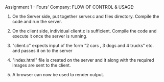 Assignment 1 - Fours' Company:
FLOW OF CONTROL & USAGE:

1. On the Server side, put together server.c and files directory. Compile the code and run the server.

2. On the client side, individual client.c is sufficient. Compile the code and execute it once the server is running.

3. "client.c" expects input of the form "2 cars , 3 dogs and 4 trucks" etc. and passes it on to the server

4. "index.html" file is created on the server and it along with the required images are sent to the client.

5. A browser can now be used to render output.